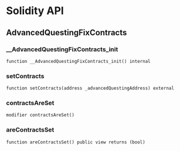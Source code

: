 # Solidity API

## AdvancedQuestingFixContracts

### __AdvancedQuestingFixContracts_init

```solidity
function __AdvancedQuestingFixContracts_init() internal
```

### setContracts

```solidity
function setContracts(address _advancedQuestingAddress) external
```

### contractsAreSet

```solidity
modifier contractsAreSet()
```

### areContractsSet

```solidity
function areContractsSet() public view returns (bool)
```

